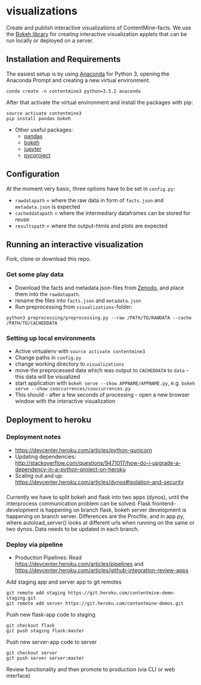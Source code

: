 # visualizations

Create and publish interactive visualizations of ContentMine-facts. We use the [Bokeh library](http://bokeh.pydata.org/en/latest/) for creating interactive visualization applets that can be run locally or deployed on a server.

## Installation and Requirements

The easiest setup is by using [Anaconda](https://www.continuum.io/downloads) for Python 3, opening the Anaconda Prompt and creating a new virtual environment.

```
conda create -n contentmine3 python=3.5.2 anaconda
```

After that activate the virtual environment and install the packages with pip:

```
source activate contentmine3
pip install pandas bokeh
```


* Other useful packages:
  * [pandas](http://pandas.pydata.org/)
  * [bokeh](http://bokeh.pydata.org/en/latest/)
  * [jupyter](http://jupyter.org/)
  * [pycproject](https://github.com/ContentMine/pyCProject/)


## Configuration

At the moment very basic, three options have to be set in `config.py`:
* `rawdatapath` = where the raw data in form of `facts.json` and `metadata.json` is expected
* `cacheddatapath` = where the intermediary dataframes can be stored for reuse
* `resultspath` = where the output-htmls and plots are expected


## Running an interactive visualization

Fork, clone or download this repo.

### Get some play data

* Download the facts and metadata json-files from [Zenodo](https://zenodo.org/record/58839#.V7L6wO1MdhF), and place them into the `rawdatapath`.
* rename the files into `facts.json` and `metadata.json`
* Run preprocessing from `visualizations`-folder:
```
python3 preprocessing/preprocessing.py --raw /PATH/TO/RAWDATA --cache /PATH/TO/CACHEDDATA
```

### Setting up local environments

* Active virtualenv with `source activate contentmine3`
* Change paths in `config.py`
* change working directory to `visualizations`
* move the preprocessed data which was output to `CACHEDDATA` to `data` - this data will be visualized
* start application with `bokeh serve --show APPNAME/APPNAME.py`, e.g. `bokeh serve --show cooccurrences/cooccurrences.py`
* This should - after a few seconds of processing - open a new browser window with the interactive visualization

## Deployment to heroku


### Deployment notes


* https://devcenter.heroku.com/articles/python-gunicorn
* Updating dependencies: http://stackoverflow.com/questions/9471017/how-do-i-upgrade-a-dependency-in-a-python-project-on-heroku
* Scaling out and up: https://devcenter.heroku.com/articles/dynos#isolation-and-security


###

Currently we have to split bokeh and flask into two apps (dynos), until the interprocess communication problem can be solved.
Flask frontend-development is happening on branch flask, bokeh server development is happening on branch server.
Differences are the Procfile, and in app.py, where autoload_server() looks at different urls when running on the same or two dynos. Data needs to be updated in each branch.

### Deploy via pipeline

* Production Pipelines: Read https://devcenter.heroku.com/articles/pipelines and https://devcenter.heroku.com/articles/github-integration-review-apps

Add staging app and server app to git remotes
```
git remote add staging https://git.heroku.com/contentmine-demo-staging.git
git remote add server https://git.heroku.com/contentmine-demos.git
```

Push new flask-app code to staging
```
git checkout flask
git push staging flask:master    
```

Push new server-app code to server
```
git checkout server
git push server server:master    
```

Review functionality and then promote to production (via CLI or web interface)

